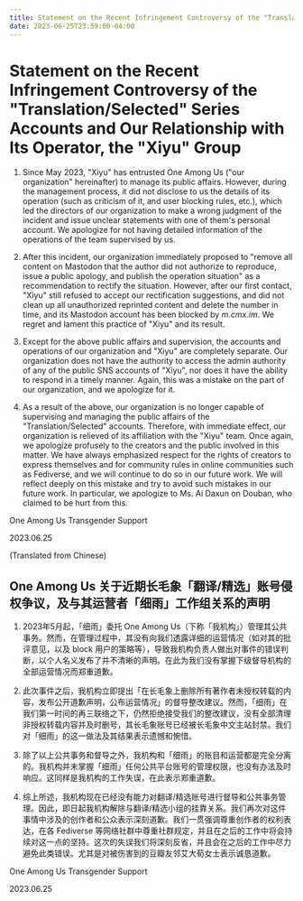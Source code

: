```yaml
---
title: Statement on the Recent Infringement Controversy of the "Translation/Selected" Series Accounts and Our Relationship with Its Operator, the "Xiyu" Group
date: 2023-06-25T23:59:00-04:00
---
```


# Statement on the Recent Infringement Controversy of the "Translation/Selected" Series Accounts and Our Relationship with Its Operator, the "Xiyu" Group

1. Since May 2023, "Xiyu" has entrusted One Among Us ("our organization" hereinafter) to manage its public affairs. However, during the management process, it did not disclose to us the details of its operation (such as criticism of it, and user blocking rules, etc.), which led the directors of our organization to make a wrong judgment of the incident and issue unclear statements with one of them's personal account. We apologize for not having detailed information of the operations of the team supervised by us.

2. After this incident, our organization immediately proposed to "remove all content on Mastodon that the author did not authorize to reproduce, issue a public apology, and publish the operation situation" as a recommendation to rectify the situation. However, after our first contact, "Xiyu" still refused to accept our rectification suggestions, and did not clean up all unauthorized reprinted content and delete the number in time, and its Mastodon account has been blocked by *m.cmx.im*. We regret and lament this practice of "Xiyu" and its result.

3. Except for the above public affairs and supervision, the accounts and operations of our organization and "Xiyu" are completely separate. Our organization does not have the authority to access the admin authority of any of the public SNS accounts of "Xiyu", nor does it have the ability to respond in a timely manner. Again, this was a mistake on the part of our organization, and we apologize for it.

4. As a result of the above, our organization is no longer capable of supervising and managing the public affairs of the "Translation/Selected" accounts. Therefore, with immediate effect, our organization is relieved of its affiliation with the "Xiyu" team. Once again, we apologize profusely to the creators and the public involved in this matter. We have always emphasized respect for the rights of creators to express themselves and for community rules in online communities such as Fediverse, and we will continue to do so in our future work. We will reflect deeply on this mistake and try to avoid such mistakes in our future work. In particular, we apologize to Ms. Ai Daxun on Douban, who claimed to be hurt from this.

One Among Us Transgender Support

2023.06.25

(Translated from Chinese)

## One Among Us 关于近期长毛象「翻译/精选」账号侵权争议，及与其运营者「细雨」工作组关系的声明

1. 2023年5月起，「细雨」委托 One Among Us（下称「我机构」）管理其公共事务。然而，在管理过程中，其没有向我们透露详细的运营情况（如对其的批评意见，以及 block 用户的策略等），导致我机构负责人做出对事件的错误判断，以个人名义发布了并不清晰的声明。在此为我们没有掌握下级督导机构的全部运营情况而郑重道歉。

2. 此次事件之后，我机构立即提出「在长毛象上删除所有著作者未授权转载的内容，发布公开道歉声明，公布运营情况」的督导整改建议。然而，「细雨」在我们第一时间的再三联络之下，仍然拒绝接受我们的整改建议，没有全部清理非授权转载内容并及时删号，其长毛象账号已经被长毛象中文主站封禁。我们对「细雨」的这一做法及其结果表示遗憾和惋惜。

3. 除了以上公共事务和督导之外，我机构和「细雨」的账目和运营都是完全分离的。我机构并未掌握「细雨」任何公共平台账号的管理权限，也没有办法及时响应。这同样是我机构的工作失误，在此表示郑重道歉。

4. 综上所述，我机构现在已经没有能力对翻译/精选账号进行督导和公共事务管理。因此，即日起我机构解除与翻译/精选小组的挂靠关系。我们再次对这件事情中涉及的创作者和公众表示深刻道歉。我们一贯强调尊重创作者的权利表达，在各 Fediverse 等网络社群中尊重社群规定，并且在之后的工作中将会持续对这一点的坚持。这次的失误我们将深刻反省，并且会在之后的工作中尽力避免此类错误。尤其是对被伤害到的豆瓣友邻艾大荀女士表示诚恳道歉。

One Among Us Transgender Support

2023.06.25
